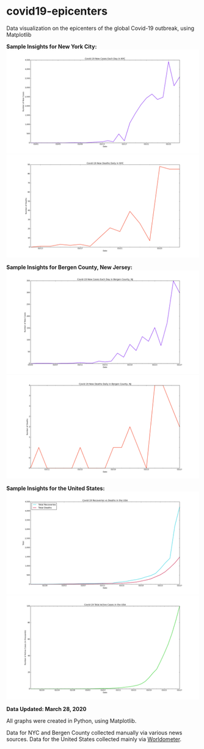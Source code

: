 # covid19-epicenters
Data visualization on the epicenters of the global Covid-19 outbreak, using Matplotlib

**Sample Insights for New York City:**
![NYC New Cases Each Day](./nyc/n-nc.png)
![NYC New Deaths Each Day](./nyc/n-nd.png)

**Sample Insights for Bergen County, New Jersey:**
![Bergen County New Cases Each Day](./bergen-county/b-nc.png)
![Bergen County New Deaths Each Day](./bergen-county/b-nd.png)

**Sample Insights for the United States:**
![USA Recoveries vs Deaths](./usa/us-rvd.png)
![USA Active Cases](./usa/us-a.png)

**Data Updated: March 28, 2020**

All graphs were created in Python, using Matplotlib.

Data for NYC and Bergen County collected manually via various news sources. Data for the United States collected mainly via [Worldometer](https://www.worldometers.info/coronavirus/country/us/).
